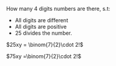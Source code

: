 How many $4$ digits numbers are there, s.t:

- All digits are different
- All digits are positive
- $25$ divides the number.



$25xy = \binom{7}{2}\cdot 2!$

$75xy =\binom{7}{2}\cdot 2!$

